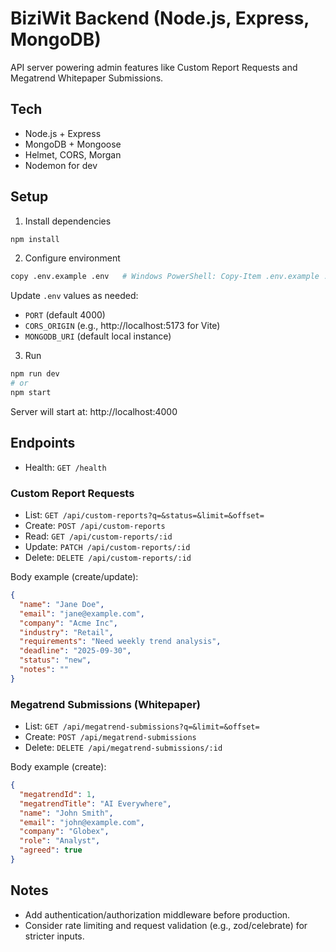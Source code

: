 # BiziWit Backend (Node.js, Express, MongoDB)

API server powering admin features like Custom Report Requests and Megatrend Whitepaper Submissions.

## Tech
- Node.js + Express
- MongoDB + Mongoose
- Helmet, CORS, Morgan
- Nodemon for dev

## Setup
1. Install dependencies
```bash
npm install
```

2. Configure environment
```bash
copy .env.example .env   # Windows PowerShell: Copy-Item .env.example .env
```
Update `.env` values as needed:
- `PORT` (default 4000)
- `CORS_ORIGIN` (e.g., http://localhost:5173 for Vite)
- `MONGODB_URI` (default local instance)

3. Run
```bash
npm run dev
# or
npm start
```
Server will start at: http://localhost:4000

## Endpoints
- Health: `GET /health`

### Custom Report Requests
- List: `GET /api/custom-reports?q=&status=&limit=&offset=`
- Create: `POST /api/custom-reports`
- Read: `GET /api/custom-reports/:id`
- Update: `PATCH /api/custom-reports/:id`
- Delete: `DELETE /api/custom-reports/:id`

Body example (create/update):
```json
{
  "name": "Jane Doe",
  "email": "jane@example.com",
  "company": "Acme Inc",
  "industry": "Retail",
  "requirements": "Need weekly trend analysis",
  "deadline": "2025-09-30",
  "status": "new",
  "notes": ""
}
```

### Megatrend Submissions (Whitepaper)
- List: `GET /api/megatrend-submissions?q=&limit=&offset=`
- Create: `POST /api/megatrend-submissions`
- Delete: `DELETE /api/megatrend-submissions/:id`

Body example (create):
```json
{
  "megatrendId": 1,
  "megatrendTitle": "AI Everywhere",
  "name": "John Smith",
  "email": "john@example.com",
  "company": "Globex",
  "role": "Analyst",
  "agreed": true
}
```

## Notes
- Add authentication/authorization middleware before production.
- Consider rate limiting and request validation (e.g., zod/celebrate) for stricter inputs.
